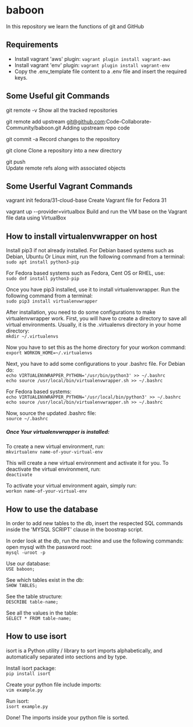 # baboon

In this repository we learn the functions of git and GitHub


Requirements
-----------------------------
- Install vagrant 'aws' plugin: `vagrant plugin install vagrant-aws`
- Install vagrant 'env' plugin: `vagrant plugin install vagrant-env`
- Copy the .env_template file content to a .env file and insert the required keys.

Some Useful git Commands 
--------------------
git remote -v
      Show all the tracked repositories

git remote add upstream git@github.com:Code-Collaborate-Community/baboon.git
      Adding upstream repo code

git commit -a
      Record changes to the repository

git clone
      Clone a repository into a new directory

git push  
      Update remote refs along with associated objects

Some Userful Vagrant Commands
-----------------------------

vagrant init fedora/31-cloud-base
	Create Vagrant file for Fedora 31 

vagrant up --provider=virtualbox
	Build and run the VM base on the Vagrant file data using VirtualBox
	
How to install virtualenvwrapper on host
---------------------------------------
Install pip3 if not already installed. For Debian based systems such as Debian, Ubuntu Or Linux mint, run the following
command from a terminal:\
`sudo apt install python3-pip`

For Fedora based systems such as Fedora, Cent OS or RHEL, use:\
`sudo dnf install python3-pip`

Once you have pip3 installed, use it to install virtualenvwrapper. Run the following command from a terminal:\
`sudo pip3 install virtualenvwrapper`

After installation, you need to do some configurations to make virtualenvwrapper work. First, you will have to create a
directory to save all virtual environments. Usually, it is the .virtualenvs directory in your home directory:\
`mkdir ~/.virtualenvs`

Now you have to set this as the home directory for your workon command:\
`export WORKON_HOME=~/.virtualenvs`

Next, you have to add some configurations to your .bashrc file. For Debian do:\
`echo VIRTUALENVWRAPPER_PYTHON='/usr/bin/python3' >> ~/.bashrc`\
`echo source /usr/local/bin/virtualenvwrapper.sh >> ~/.bashrc`

For Fedora based systems:\
`echo VIRTUALENVWRAPPER_PYTHON='/usr/local/bin/python3' >> ~/.bashrc`\
`echo source /usr/local/bin/virtualenvwrapper.sh >> ~/.bashrc`

Now, source the updated .bashrc file:\
`source ~/.bashrc`

##### Once Your virtualenvwrapper is installed:
To create a new virtual environment, run:\
`mkvirtualenv name-of-your-virtual-env`

This will create a new virtual environment and activate it for you. To deactivate the virtual environment, run:\
`deactivate`

To activate your virtual environment again, simply run:\
`workon name-of-your-virtual-env`

How to use the database
---------------------------------------
In order to add new tables to the db, insert the respected SQL commands inside the 'MYSQL SCRIPT' clause in the boostrap script.

In order look at the db, run the machine and use the following commands:
open mysql with the password root:\
`mysql -uroot -p`

Use our database:\
`USE baboon;`

See which tables exist in the db:\
`SHOW TABLES;`

See the table structure:\
`DESCRIBE table-name;`

See all the values in the table:\
`SELECT * FROM table-name;`                  

How to use isort
---------------------------------------
isort is a Python utility / library to sort imports alphabetically, and automatically separated into sections and by type.

Install isort package:\
`pip install isort` 

Create your python file include imports:\
`vim example.py`

Run isort:\
`isort example.py`

Done! The imports inside your python file is sorted.